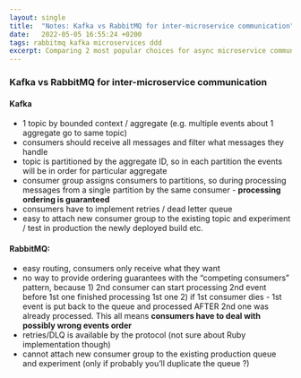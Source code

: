 ```yaml
---
layout: single
title:  "Notes: Kafka vs RabbitMQ for inter-microservice communication"
date:   2022-05-05 16:55:24 +0200
tags: rabbitmq kafka microservices ddd
excerpt: Comparing 2 most popular choices for async microservice communication
---
```

### Kafka vs RabbitMQ for inter-microservice communication

#### Kafka
- 1 topic by bounded context / aggregate (e.g. multiple events about 1 aggregate go to same topic)
- consumers should receive all messages and filter what messages they handle
- topic is partitioned by the aggregate ID, so in each partition the events will be in order for particular aggregate
- consumer group assigns consumers to partitions, so during processing messages from a single partition by the same consumer - **processing ordering is guaranteed**
- consumers have to implement retries / dead letter queue
- easy to attach new consumer group to the existing topic and experiment / test in production the newly deployed build etc.

#### RabbitMQ:
- easy routing, consumers only receive what they want
- no way to provide ordering guarantees with the “competing consumers” pattern, because 1) 2nd consumer can start processing 2nd event before 1st one finished processing 1st one 2) if 1st consumer dies - 1st event is put back to the queue and processed AFTER 2nd one was already processed. This all means **consumers have to deal with possibly wrong events order**
- retries/DLQ is available by the protocol (not sure about Ruby implementation though)
- cannot attach new consumer group to the existing production queue and experiment (only if probably you’ll duplicate the queue ?)